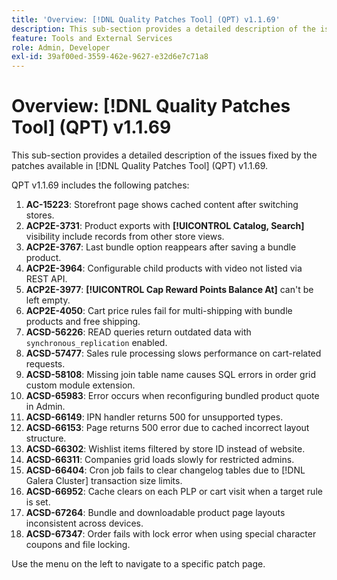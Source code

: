 ```yaml
---
title: 'Overview: [!DNL Quality Patches Tool] (QPT) v1.1.69'
description: This sub-section provides a detailed description of the issues fixed by the patches available in [!DNL Quality Patches Tool] (QPT) v1.1.69.
feature: Tools and External Services
role: Admin, Developer
exl-id: 39af00ed-3559-462e-9627-e32d6e7c71a8
---
```

# Overview: [!DNL Quality Patches Tool] (QPT) v1.1.69

This sub-section provides a detailed description of the issues fixed by the patches available in [!DNL Quality Patches Tool] (QPT) v1.1.69.

QPT v1.1.69 includes the following patches:
1. **AC-15223**: Storefront page shows cached content after switching stores.
1. **ACP2E-3731**: Product exports with **[!UICONTROL Catalog, Search]** visibility include records from other store views.
1. **ACP2E-3767**: Last bundle option reappears after saving a bundle product.
1. **ACP2E-3964**: Configurable child products with video not listed via REST API.
1. **ACP2E-3977**: **[!UICONTROL Cap Reward Points Balance At]** can't be left empty.
1. **ACP2E-4050**: Cart price rules fail for multi-shipping with bundle products and free shipping.
1. **ACSD-56226**: READ queries return outdated data with `synchronous_replication` enabled.
1. **ACSD-57477**: Sales rule processing slows performance on cart-related requests.
1. **ACSD-58108**: Missing join table name causes SQL errors in order grid custom module extension.
1. **ACSD-65983**: Error occurs when reconfiguring bundled product quote in Admin.
1. **ACSD-66149**: IPN handler returns 500 for unsupported types.
1. **ACSD-66153**: Page returns 500 error due to cached incorrect layout structure.
1. **ACSD-66302**: Wishlist items filtered by store ID instead of website.
1. **ACSD-66311**: Companies grid loads slowly for restricted admins.
1. **ACSD-66404**: Cron job fails to clear changelog tables due to [!DNL Galera Cluster] transaction size limits.
1. **ACSD-66952**: Cache clears on each PLP or cart visit when a target rule is set.
1. **ACSD-67264**: Bundle and downloadable product page layouts inconsistent across devices.
1. **ACSD-67347**: Order fails with lock error when using special character coupons and file locking.

Use the menu on the left to navigate to a specific patch page.
